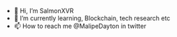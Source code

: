- 👋 Hi, I’m SalmonXVR 
- 🌱 I’m currently learning, Blockchain, tech research etc
- 📫 How to reach me @MalipeDayton in twitter 

<!---
SalmonXVR  is a ✨ special ✨ repository because its `README.md` (this file) appears on your GitHub profile.
You can click the Preview link to take a look at your changes.
--->

